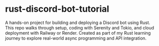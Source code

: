 # rust-discord-bot-tutorial
A hands-on project for building and deploying a Discord bot using Rust. This repo walks through setup, coding with Serenity and Tokio, and cloud deployment with Railway or Render. Created as part of my Rust learning journey to explore real-world async programming and API integration.
